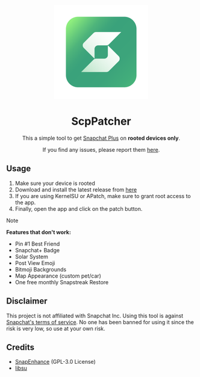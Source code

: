 <div align="center">
    <img src="assets/icon.png" height="250" alt="ScpPatcher">

# ScpPatcher
This a simple tool to get [Snapchat Plus](https://help.snapchat.com/hc/en-us/articles/7121577610900-What-is-Snapchat) on **rooted devices only**.

If you find any issues, please report them [here](https://github.com/rhunk/ScpPatcher/issues).
</div>


## Usage
1. Make sure your device is rooted
2. Download and install the latest release from [here](https://github.com/rhunk/ScpPatcher/releases)
3. If you are using KernelSU or APatch, make sure to grant root access to the app.
4. Finally, open the app and click on the patch button.

> [!Note]
> **Features that don't work:**
> - Pin #1 Best Friend
> - Snapchat+ Badge
> - Solar System
> - Post View Emoji
> - Bitmoji Backgrounds
> - Map Appearance (custom pet/car)
> - One free monthly Snapstreak Restore

## Disclaimer
This project is not affiliated with Snapchat Inc. Using this tool is against [Snapchat's terms of service](https://snap.com/en-US/terms).
No one has been banned for using it since the risk is very low, so use at your own risk.

## Credits
- [SnapEnhance](https://github.com/rhunk/SnapEnhance/tree/95eb350066c6087eb77c860e78e6505df7fafab2/common/src/main/kotlin/me/rhunk/snapenhance/common/util/protobuf) (GPL-3.0 License)
- [libsu](https://github.com/topjohnwu/libsu)